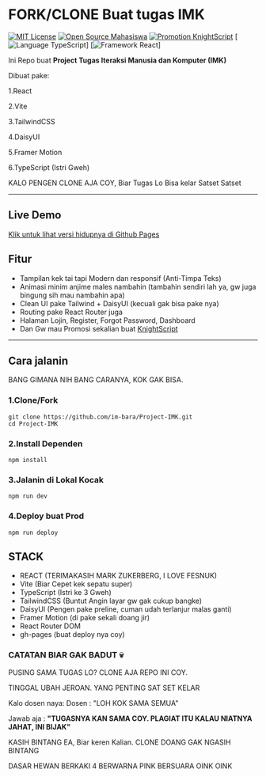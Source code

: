 # FORK/CLONE Buat tugas IMK

[![MIT License](https://img.shields.io/badge/license-MIT-red.svg)](./LICENSE)
[![Open Source Mahasiswa](https://img.shields.io/badge/Open%20Source-Mahasiswa-informational)](https://github.com/im-bara/Project-IMK)
[![Promotion KnightScript](https://img.shields.io/badge/Promotion-KnightScript-informational)](https://github.com/im-bara/cKS)
[![Language TypeScript](https://img.shields.io/badge/Language-TypeScript-informational)]
[![Framework React](https://img.shields.io/badge/Framework-React-informational)]

Ini Repo buat **Project Tugas Iteraksi Manusia dan Komputer (IMK)**

Dibuat pake:

1.React

2.Vite

3.TailwindCSS

4.DaisyUI

5.Framer Motion

6.TypeScript (Istri Gweh)

KALO PENGEN CLONE AJA COY, Biar Tugas Lo Bisa kelar Satset Satset

---

## Live Demo

[Klik untuk lihat versi hidupnya di Github Pages](https://im-bara.github.io/Project-IMK)

## Fitur

- Tampilan kek tai tapi Modern dan responsif (Anti-Timpa Teks)
- Animasi minim anjime males nambahin (tambahin sendiri lah ya, gw juga bingung sih mau nambahin apa)
- Clean UI pake Tailwind + DaisyUI (kecuali gak bisa pake nya)
- Routing pake React Router juga
- Halaman Lojin, Register, Forgot Password, Dashboard
- Dan Gw mau Promosi sekalian buat [KnightScript](https://github.com/im-bara/cKS)

---

## Cara jalanin
BANG GIMANA NIH BANG CARANYA, KOK GAK BISA.


### 1.Clone/Fork

```bash/powershell/what do you call that shit
git clone https://github.com/im-bara/Project-IMK.git
cd Project-IMK
```

### 2.Install Dependen
```bash/powershell/what do you call that shit
npm install
```

### 3.Jalanin di Lokal Kocak
```bash/powershell/what do you call that shit
npm run dev
```

### 4.Deploy buat Prod
```bash/powershell/what do you call that shit
npm run deploy
```


## STACK
- REACT (TERIMAKASIH MARK ZUKERBERG, I LOVE FESNUK)
- Vite (Biar Cepet kek sepatu super)
- TypeScript (Istri ke 3 Gweh)
- TailwindCSS (Buntut Angin layar gw gak cukup bangke)
- DaisyUI (Pengen pake preline, cuman udah terlanjur malas ganti)
- Framer Motion (di pake sekali doang jir)
- React Router DOM
- gh-pages (buat deploy nya coy)


### CATATAN BIAR GAK BADUT 💀

PUSING SAMA TUGAS LO? CLONE AJA REPO INI COY.

TINGGAL UBAH JEROAN. YANG PENTING SAT SET KELAR

Kalo dosen naya:
Dosen : "LOH KOK SAMA SEMUA"

Jawab aja : **"TUGASNYA KAN SAMA COY. PLAGIAT ITU KALAU NIATNYA JAHAT, INI BIJAK"**

KASIH BINTANG EA, Biar keren Kalian. CLONE DOANG GAK NGASIH BINTANG

DASAR HEWAN BERKAKI 4 BERWARNA PINK BERSUARA OINK OINK
